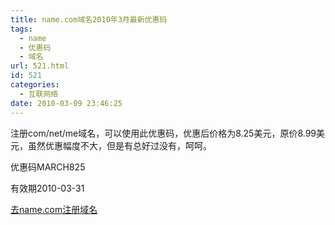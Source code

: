 ```yaml
---
title: name.com域名2010年3月最新优惠码
tags:
  - name
  - 优惠码
  - 域名
url: 521.html
id: 521
categories:
  - 互联网络
date: 2010-03-09 23:46:25
---
```


注册com/net/me域名，可以使用此优惠码，优惠后价格为8.25美元，原价8.99美元，虽然优惠幅度不大，但是有总好过没有，呵呵。  

优惠码MARCH825  

有效期2010-03-31  

[去name.com注册域名](http://www.name.com/)